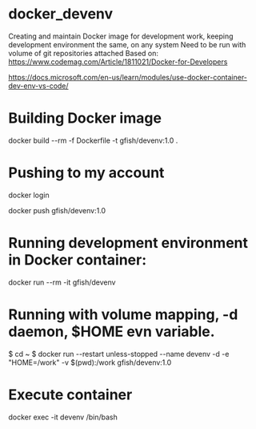 # docker_devenv
Creating and maintain Docker image for development work, keeping development environment the same, on any system Need to be run with volume of git repositories attached 
Based on:
https://www.codemag.com/Article/1811021/Docker-for-Developers

https://docs.microsoft.com/en-us/learn/modules/use-docker-container-dev-env-vs-code/


# Building Docker image
docker build --rm -f Dockerfile -t gfish/devenv:1.0 .

# Pushing to my account
docker login

docker push gfish/devenv:1.0

# Running development environment in Docker container:
docker run --rm -it gfish/devenv

# Running with volume mapping, -d daemon, $HOME evn variable. 
$ cd ~
$ docker run --restart unless-stopped --name devenv -d -e "HOME=/work" -v $(pwd):/work gfish/devenv:1.0

# Execute container
docker exec -it devenv /bin/bash
